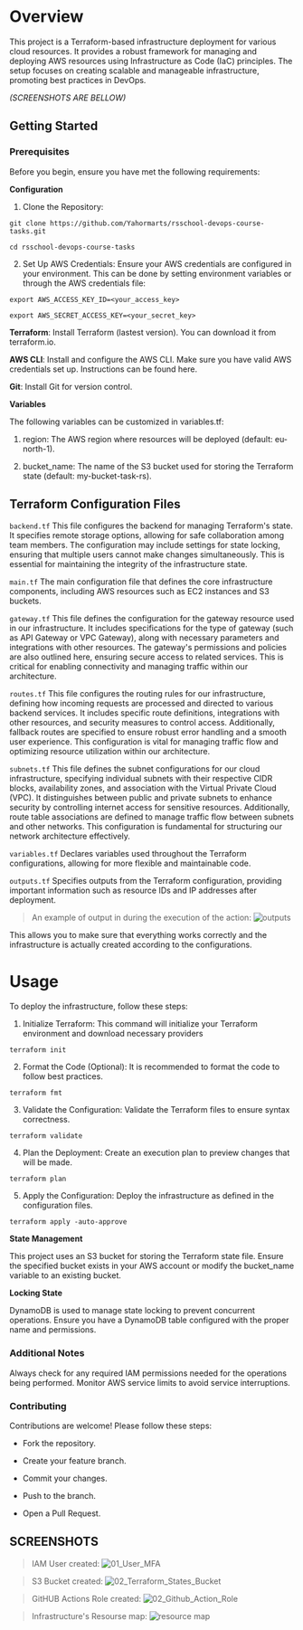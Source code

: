# Overview
This project is a Terraform-based infrastructure deployment for various cloud resources. It provides a robust framework for managing and deploying AWS resources using Infrastructure as Code (IaC) principles. The setup focuses on creating scalable and manageable infrastructure, promoting best practices in DevOps.

_(SCREENSHOTS ARE BELLOW)_

## Getting Started
### Prerequisites
Before you begin, ensure you have met the following requirements:

**Configuration**
1) Clone the Repository:
```
git clone https://github.com/Yahormarts/rsschool-devops-course-tasks.git

cd rsschool-devops-course-tasks
```
2) Set Up AWS Credentials: Ensure your AWS credentials are configured in your environment. This can be done by setting environment variables or through the AWS credentials file:
```
export AWS_ACCESS_KEY_ID=<your_access_key>

export AWS_SECRET_ACCESS_KEY=<your_secret_key>
```
**Terraform**: Install Terraform (lastest version). You can download it from terraform.io.

**AWS CLI**: Install and configure the AWS CLI. Make sure you have valid AWS credentials set up. Instructions can be found here.

**Git**: Install Git for version control.

**Variables**

The following variables can be customized in variables.tf:

1) region: The AWS region where resources will be deployed (default: eu-north-1).

2) bucket_name: The name of the S3 bucket used for storing the Terraform state (default: my-bucket-task-rs).

## Terraform Configuration Files

 `backend.tf`
This file configures the backend for managing Terraform's state. It specifies remote storage options, allowing for safe collaboration among team members. The configuration may include settings for state locking, ensuring that multiple users cannot make changes simultaneously. This is essential for maintaining the integrity of the infrastructure state.

 `main.tf`
The main configuration file that defines the core infrastructure components, including AWS resources such as EC2 instances and S3 buckets.

 `gateway.tf`
This file defines the configuration for the gateway resource used in our infrastructure. It includes specifications for the type of gateway (such as API Gateway or VPC Gateway), along with necessary parameters and integrations with other resources. The gateway's permissions and policies are also outlined here, ensuring secure access to related services. This is critical for enabling connectivity and managing traffic within our architecture.

 `routes.tf`
This file configures the routing rules for our infrastructure, defining how incoming requests are processed and directed to various backend services. It includes specific route definitions, integrations with other resources, and security measures to control access. Additionally, fallback routes are specified to ensure robust error handling and a smooth user experience. This configuration is vital for managing traffic flow and optimizing resource utilization within our architecture.

 `subnets.tf`
This file defines the subnet configurations for our cloud infrastructure, specifying individual subnets with their respective CIDR blocks, availability zones, and association with the Virtual Private Cloud (VPC). It distinguishes between public and private subnets to enhance security by controlling internet access for sensitive resources. Additionally, route table associations are defined to manage traffic flow between subnets and other networks. This configuration is fundamental for structuring our network architecture effectively.

 `variables.tf`
Declares variables used throughout the Terraform configurations, allowing for more flexible and maintainable code.

 `outputs.tf`
Specifies outputs from the Terraform configuration, providing important information such as resource IDs and IP addresses after deployment.

>An example of output in during the execution of the action:
![outputs](https://github.com/user-attachments/assets/b2971d14-243a-4051-bd32-3065df61e915)

This allows you to make sure that everything works correctly and the infrastructure is actually created according to the configurations.

# Usage

To deploy the infrastructure, follow these steps:

1) Initialize Terraform: This command will initialize your Terraform environment and download necessary providers
```
terraform init
```
2) Format the Code (Optional): It is recommended to format the code to follow best practices.
```
terraform fmt
```
3) Validate the Configuration: Validate the Terraform files to ensure syntax correctness.
```
terraform validate
```
4) Plan the Deployment: Create an execution plan to preview changes that will be made.
```
terraform plan
```
5) Apply the Configuration: Deploy the infrastructure as defined in the configuration files.
```
terraform apply -auto-approve
```
**State Management**

This project uses an S3 bucket for storing the Terraform state file. Ensure the specified bucket exists in your AWS account or modify the bucket_name variable to an existing bucket.

**Locking State**

DynamoDB is used to manage state locking to prevent concurrent operations. Ensure you have a DynamoDB table configured with the proper name and permissions.

### Additional Notes

Always check for any required IAM permissions needed for the operations being performed.
Monitor AWS service limits to avoid service interruptions.

### Contributing

Contributions are welcome! Please follow these steps:

- Fork the repository.

- Create your feature branch.

- Commit your changes.

- Push to the branch.

- Open a Pull Request.

## SCREENSHOTS

>IAM User created:
![01_User_MFA](https://github.com/user-attachments/assets/e123704d-210d-4563-bdb6-d80c8053d288)

>S3 Bucket created:
![02_Terraform_States_Bucket](https://github.com/user-attachments/assets/0c244f6e-807f-4865-bc7a-0941a31b4323)


>GitHUB Actions Role created:
![02_Github_Action_Role](https://github.com/user-attachments/assets/0e34c7dd-abb5-4e74-a9d9-67bd10917ade)

>Infrastructure's Resourse map: 
![resource map](https://github.com/user-attachments/assets/8cf25788-b7bc-483c-9f9f-2ea9548b2218)
